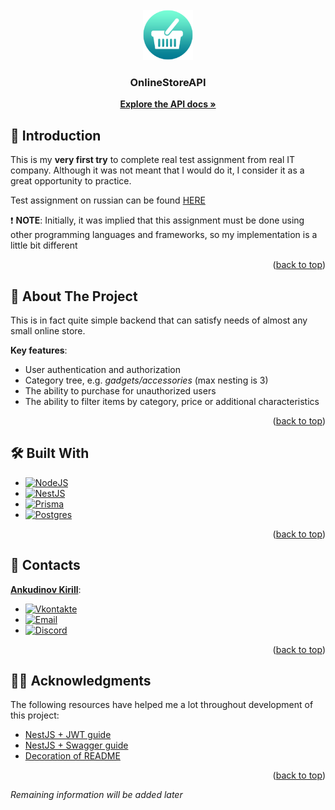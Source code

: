 <div id="readme-top"></div>

<!-- PROJECT LOGO -->
<br />
<div align="center">
  <a href="https://github.com/S1riyS/OnlineStoreAPI">
    <img src="images/logo.png" alt="Logo" width="80" height="80">
  </a>

<h3 align="center">OnlineStoreAPI</h3>

  <p align="center">
    <a href="https://github.com/S1riyS/OnlineStoreAPI">
    <strong>Explore the API docs »</strong></a>
  </p>
</div>

## 🐣 Introduction

This is my **very first try** to complete real test assignment from real IT company.
Although it was not meant that I would do it, I consider it as a great opportunity to practice.

Test assignment on russian can be found [HERE][test-assignment-link]

❗ **NOTE**: Initially, it was implied that this assignment must be done using other programming languages and
frameworks,
so my implementation is a little bit different
<p align="right">(<a href="#readme-top">back to top</a>)</p>

## 📝 About The Project

This is in fact quite simple backend that can satisfy needs of almost any small online store.

**Key features**:

* User authentication and authorization
* Category tree, e.g. *gadgets/accessories* (max nesting is 3)
* The ability to purchase for unauthorized users
* The ability to filter items by category, price or additional characteristics

<p align="right">(<a href="#readme-top">back to top</a>)</p>

## 🛠️ Built With

* [![NodeJS][NodeJS-logo]][NodeJS-link]
* [![NestJS][NestJS-logo]][NestJS-link]
* [![Prisma][Prisma-logo]][Prisma-link]
* [![Postgres][Postgres-logo]][Postgres-link]

<p align="right">(<a href="#readme-top">back to top</a>)</p>

## 💬 Contacts

**[Ankudinov Kirill](https://github.com/S1riyS)**:

* [![Vkontakte](https://img.shields.io/badge/-Vkontakte-090909?style=for-the-badge&logo=Vk&logoColor=4F7DB3)](https://vk.com/s1riys)
* [![Email](https://img.shields.io/badge/-Email-090909?style=for-the-badge&logo=gmail)](mailto:kirill.ankudinov.94@mail.ru)
* [![Discord](https://img.shields.io/badge/-Discord-090909?style=for-the-badge&logo=discord)](https://discordapp.com/users/380736129361772548/)

<p align="right">(<a href="#readme-top">back to top</a>)</p>

## 🙏🏻 Acknowledgments

The following resources have helped me a lot throughout development of this project:

* [NestJS + JWT guide](https://www.youtube.com/watch?v=COeLpQ3yXi0&t=732s)
* [NestJS + Swagger guide](https://www.youtube.com/watch?v=dDeWWQWMM-Y&t=1590s)
* [Decoration of README](https://github.com/othneildrew/Best-README-Template)

<p align="right">(<a href="#readme-top">back to top</a>)</p>

*Remaining information will be added later*

[test-assignment-link]: https://docs.google.com/document/d/1KZoi30pt2GOWEzohw2iO53GS0mlKMIDWLdmIXoCM3q0/edit?usp=sharing

[NodeJS-logo]: https://img.shields.io/badge/Node.js-43853D?style=for-the-badge&logo=node.js&logoColor=white

[NodeJS-link]: https://nodejs.org/en/about

[NestJS-logo]: https://img.shields.io/badge/Nest.JS-000?style=for-the-badge&logo=nestjs&logoColor=white

[NestJS-link]: https://docs.nestjs.com/

[Prisma-logo]: https://img.shields.io/badge/prisma-5a67d8?style=for-the-badge&logo=prisma&logoColor=white

[Prisma-link]: https://www.prisma.io/

[Postgres-logo]: https://img.shields.io/badge/PostgreSQL-316192?style=for-the-badge&logo=postgresql&logoColor=white

[Postgres-link]: https://www.postgresql.org/about/
